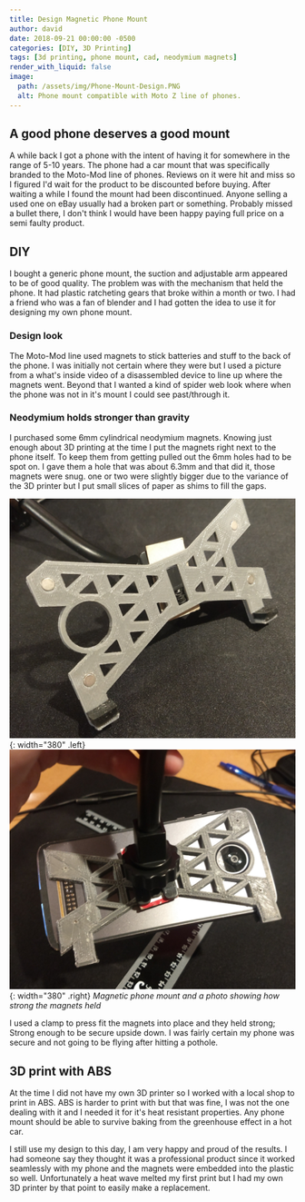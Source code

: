 ```yaml
---
title: Design Magnetic Phone Mount
author: david
date: 2018-09-21 00:00:00 -0500
categories: [DIY, 3D Printing]
tags: [3d printing, phone mount, cad, neodymium magnets]
render_with_liquid: false
image:
  path: /assets/img/Phone-Mount-Design.PNG
  alt: Phone mount compatible with Moto Z line of phones.
---
```


## A good phone deserves a good mount

A while back I got a phone with the intent of having it for somewhere in the range of 5-10 years. The phone had a car mount that was specifically branded to the Moto-Mod line of phones. Reviews on it were hit and miss so I figured I'd wait for the product to be discounted before buying. After waiting a while I found the mount had been discontinued. Anyone selling a used one on eBay usually had a broken part or something. Probably missed a bullet there, I don't think I would have been happy paying full price on a semi faulty product.

## DIY

I bought a generic phone mount, the suction and adjustable arm appeared to be of good quality. The problem was with the mechanism that held the phone. It had plastic ratcheting gears that broke within a month or two. I had a friend who was a fan of blender and I had gotten the idea to use it for designing my own phone mount.

### Design look

The Moto-Mod line used magnets to stick batteries and stuff to the back of the phone. I was initially not certain where they were but I used a picture from a what's inside video of a disassembled device to line up where the magnets went. Beyond that I wanted a kind of spider web look where when the phone was not in it's mount I could see past/through it.

### Neodymium holds stronger than gravity

I purchased some 6mm cylindrical neodymium magnets. Knowing just enough about 3D printing at the time I put the magnets right next to the phone itself. To keep them from getting pulled out the 6mm holes had to be spot on. I gave them a hole that was about 6.3mm and that did it, those magnets were snug. one or two were slightly bigger due to the variance of the 3D printer but I put small slices of paper as shims to fill the gaps.

![Bootie Tool Usage Steps](/assets/img/Phone-Mount.jpg){: width="380" .left}
![Bootie Tool Usage Steps](/assets/img/Phone-Magnet-Hold.jpg){: width="380" .right}
_Magnetic phone mount and a photo showing how strong the magnets held_

I used a clamp to press fit the magnets into place and they held strong; Strong enough to be secure upside down. I was fairly certain my phone was secure and not going to be flying after hitting a pothole.

## 3D print with ABS

At the time I did not have my own 3D printer so I worked with a local shop to print in ABS. ABS is harder to print with but that was fine, I was not the one dealing with it and I needed it for it's heat resistant properties. Any phone mount should be able to survive baking from the greenhouse effect in a hot car.

I still use my design to this day, I am very happy and proud of the results. I had someone say they thought it was a professional product since it worked seamlessly with my phone and the magnets were embedded into the plastic so well. Unfortunately a heat wave melted my first print but I had my own 3D printer by that point to easily make a replacement.
